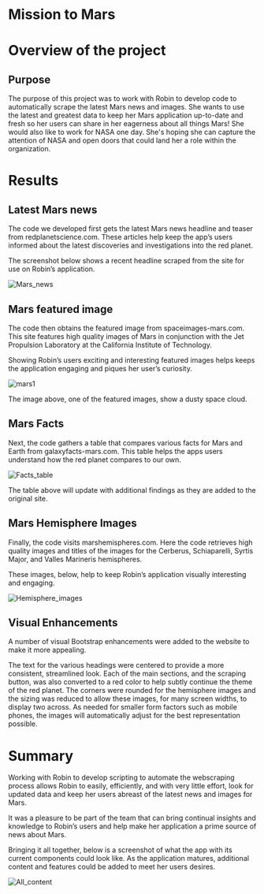 # Mission to Mars

# Overview of the project 

## Purpose

The purpose of this project was to work with Robin to develop code to automatically scrape the latest Mars news and images.  She wants to use the latest and greatest data to keep her Mars application up-to-date and fresh so her users can share in her eagerness about all things Mars!  She would also like to work for NASA one day.  She's hoping she can capture the attention of NASA and open doors that could land her a role within the organization.


# Results

## Latest Mars news

The code we developed first gets the latest Mars news headline and teaser from redplanetscience.com.  These articles help keep the app’s users informed about the latest discoveries and investigations into the red planet.

The screenshot below shows a recent headline scraped from the site for use on Robin’s application.

![Mars_news](https://user-images.githubusercontent.com/82730954/124506156-aea4d800-dd90-11eb-8c85-00a97b669158.png)

## Mars featured image

The code then obtains the featured image from spaceimages-mars.com.  This site features high quality images of Mars in conjunction with the Jet Propulsion Laboratory at the California Institute of Technology.  

Showing Robin’s users exciting and interesting featured images helps keeps the application engaging and piques her user’s curiosity.

![mars1](https://user-images.githubusercontent.com/82730954/124506182-b9f80380-dd90-11eb-989c-ca7d2fff66c2.jpg)

The image above, one of the featured images, show a dusty space cloud.

## Mars Facts

Next, the code gathers a table that compares various facts for Mars and Earth from galaxyfacts-mars.com.  This table helps the apps users understand how the red planet compares to our own.

![Facts_table](https://user-images.githubusercontent.com/82730954/124506239-d85dff00-dd90-11eb-91a1-ed501d37a1b8.png)

The table above will update with additional findings as they are added to the original site.

## Mars Hemisphere Images

Finally, the code visits marshemispheres.com.  Here the code retrieves high quality images and titles of the images for the Cerberus, Schiaparelli, Syrtis Major, and Valles Marineris hemispheres.

These images, below, help to keep Robin’s application visually interesting and engaging.

![Hemisphere_images](https://user-images.githubusercontent.com/82730954/124506257-e0b63a00-dd90-11eb-97b6-099adc54c2f5.png)

## Visual Enhancements

A number of visual Bootstrap enhancements were added to the website to make it more appealing.  

The text for the various headings were centered to provide a more consistent, streamlined look.  Each of the main sections, and the scraping button, was also converted to a red color to help subtly continue the theme of the red planet.  The corners were rounded for the hemisphere images and the sizing was reduced to allow these images, for many screen widths, to display two across.  As needed for smaller form factors such as mobile phones, the images will automatically adjust for the best representation possible.

# Summary

Working with Robin to develop scripting to automate the webscraping process allows Robin to easily, efficiently, and with very little effort, look for updated data and keep her users abreast of the latest news and images for Mars.

It was a pleasure to be part of the team that can bring continual insights and knowledge to Robin’s users and help make her application a prime source of news about Mars.

Bringing it all together, below is a screenshot of what the app with its current components could look like.  As the application matures, additional content and features could be added to meet her users desires.

![All_content](https://user-images.githubusercontent.com/82730954/124506513-6b973480-dd91-11eb-8319-fcbe2b3e7241.png)
